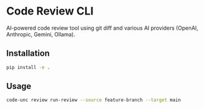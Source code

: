 # Code Review CLI

AI-powered code review tool using git diff and various AI providers (OpenAI, Anthropic, Gemini, Ollama).

## Installation

```bash
pip install -e .
```

## Usage

```bash
code-unc review run-review --source feature-branch --target main
``` 
